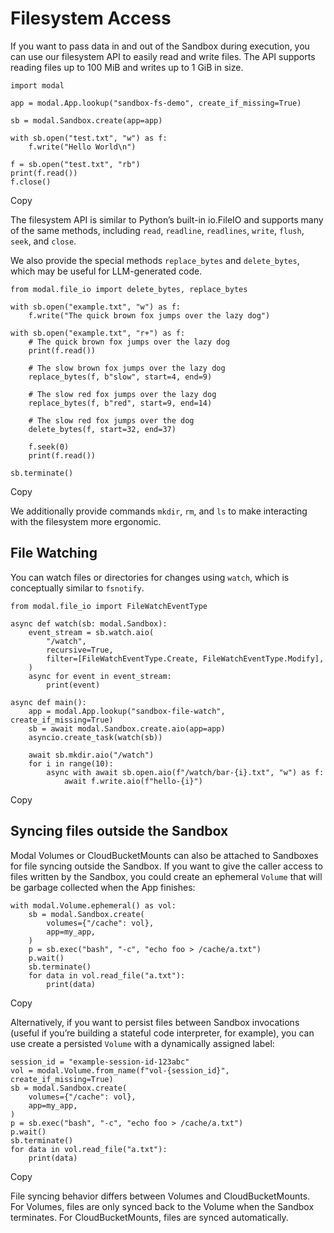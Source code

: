 # Filesystem Access

If you want to pass data in and out of the Sandbox during execution, you can
use our filesystem API to easily read and write files. The API supports
reading files up to 100 MiB and writes up to 1 GiB in size.

    
    
    import modal
    
    app = modal.App.lookup("sandbox-fs-demo", create_if_missing=True)
    
    sb = modal.Sandbox.create(app=app)
    
    with sb.open("test.txt", "w") as f:
        f.write("Hello World\n")
    
    f = sb.open("test.txt", "rb")
    print(f.read())
    f.close()

Copy

The filesystem API is similar to Python’s built-in io.FileIO and supports many
of the same methods, including `read`, `readline`, `readlines`, `write`,
`flush`, `seek`, and `close`.

We also provide the special methods `replace_bytes` and `delete_bytes`, which
may be useful for LLM-generated code.

    
    
    from modal.file_io import delete_bytes, replace_bytes
    
    with sb.open("example.txt", "w") as f:
        f.write("The quick brown fox jumps over the lazy dog")
    
    with sb.open("example.txt", "r+") as f:
        # The quick brown fox jumps over the lazy dog
        print(f.read())
    
        # The slow brown fox jumps over the lazy dog
        replace_bytes(f, b"slow", start=4, end=9)
    
        # The slow red fox jumps over the lazy dog
        replace_bytes(f, b"red", start=9, end=14)
    
        # The slow red fox jumps over the dog
        delete_bytes(f, start=32, end=37)
    
        f.seek(0)
        print(f.read())
    
    sb.terminate()

Copy

We additionally provide commands `mkdir`, `rm`, and `ls` to make interacting
with the filesystem more ergonomic.

## File Watching

You can watch files or directories for changes using `watch`, which is
conceptually similar to `fsnotify`.

    
    
    from modal.file_io import FileWatchEventType
    
    async def watch(sb: modal.Sandbox):
        event_stream = sb.watch.aio(
            "/watch",
            recursive=True,
            filter=[FileWatchEventType.Create, FileWatchEventType.Modify],
        )
        async for event in event_stream:
            print(event)
    
    async def main():
        app = modal.App.lookup("sandbox-file-watch", create_if_missing=True)
        sb = await modal.Sandbox.create.aio(app=app)
        asyncio.create_task(watch(sb))
    
        await sb.mkdir.aio("/watch")
        for i in range(10):
            async with await sb.open.aio(f"/watch/bar-{i}.txt", "w") as f:
                await f.write.aio(f"hello-{i}")

Copy

## Syncing files outside the Sandbox

Modal Volumes or CloudBucketMounts can also be attached to Sandboxes for file
syncing outside the Sandbox. If you want to give the caller access to files
written by the Sandbox, you could create an ephemeral `Volume` that will be
garbage collected when the App finishes:

    
    
    with modal.Volume.ephemeral() as vol:
        sb = modal.Sandbox.create(
            volumes={"/cache": vol},
            app=my_app,
        )
        p = sb.exec("bash", "-c", "echo foo > /cache/a.txt")
        p.wait()
        sb.terminate()
        for data in vol.read_file("a.txt"):
            print(data)

Copy

Alternatively, if you want to persist files between Sandbox invocations
(useful if you’re building a stateful code interpreter, for example), you can
use create a persisted `Volume` with a dynamically assigned label:

    
    
    session_id = "example-session-id-123abc"
    vol = modal.Volume.from_name(f"vol-{session_id}", create_if_missing=True)
    sb = modal.Sandbox.create(
        volumes={"/cache": vol},
        app=my_app,
    )
    p = sb.exec("bash", "-c", "echo foo > /cache/a.txt")
    p.wait()
    sb.terminate()
    for data in vol.read_file("a.txt"):
        print(data)

Copy

File syncing behavior differs between Volumes and CloudBucketMounts. For
Volumes, files are only synced back to the Volume when the Sandbox terminates.
For CloudBucketMounts, files are synced automatically.

